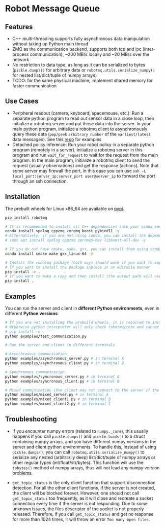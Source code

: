 <!--
 Copyright (c) 2024 Yihuai Gao
 
 This software is released under the MIT License.
 https://opensource.org/licenses/MIT
-->


# Robot Message Queue

## Features

- C++ multi-threading supports fully asynchronous data manipulation without taking up Python main thread
- ZMQ as the communication backend, supports both tcp and ipc (inter-process communication), ~200 MB/s locally and ~20 MB/s over the network
- No restriction to data type, as long as it can be serialized to bytes (`pickle.dumps()` for arbitrary data or `robotmq.utils.serialize_numpy()` for nested list/dict/tuple of numpy arrays)
- TODO: for the same physical machine, implement shared memory for faster communication

## Use Cases

- Peripheral readout (camera, keyboard, spacemouse, etc.): Run a separate python program to read out sensor data in a close loop, then initialize a robotmq server and put these data into the server. In your main python program, initialize a robotmq client to asynchronously query these data (`pop/peek` `arbitrary number` of the `earliest/latest` data messages). See this [repo](https://github.com/yihuai-gao/teleop-utils) for examples.
- Detached policy inference: Run your robot policy in a separate python program (remotely in a server), initialize a robotmq server in this program and run `wait_for_request` to wait for the request from the main program. In the main program, initialize a robotmq client to send the request (usually observations) and get the response (actions). Note that some server may firewall the port, in this case you can use `ssh -L local_port:server_ip:server_port user@server_ip` to forward the port through an ssh connection.

## Installation

The prebuilt wheels for Linux x86_64 are available on [pypi](https://pypi.org/project/robotmq/).

```bash
pip install robotmq
```

```bash
# It is recommended to install all C++ dependencies into your conda environment
conda install spdlog cppzmq zeromq boost pybind11 -y
# Alternatively, if you are not using conda, you can install the dependencies using sudo (not recommended)
# sudo apt install spdlog cppzmq zeromq5-dev libboost-all-dev -y

# If you do not have cmake, make, g++, you can install them using conda, which does not require sudo
conda install cmake make gxx_linux-64 -y

# Install the robotmq package (both ways should work if you want to import this package in other directories)
# If you want to install the package inplace in an editable manner
pip install -e .
# If you want to make a copy and then install (the output path will usually be build/lib.linux-x86_64-cpython-310/robotmq/core)
pip install .
```

## Examples

You can run the server and client in **different Python environments**, even in different **Python versions**.

```bash
# If you are not installing the prebuild wheels, it is required to install the package in an editable way (with -e option).
# Otherwise python interpreter will only check robotmq/core and cannot find the compiled .so file
# pip install -e .
python examples/test_communication.py

# Run the server and client in different terminals

# Asynchronous communication
python examples/asynchronous_server.py # in terminal A
python examples/asynchronous_client.py # in terminal B

# Synchronous communication
python examples/syncronous_server.py # in terminal A
python examples/syncronous_client.py # in terminal B

# Mixed communication (One clinet may not connect to the server if the server is not responding to synchronous request from another client.)
python examples/mixed_server.py # in terminal A
python examples/mixed_client1.py # in terminal B
python examples/mixed_client2.py # in terminal C
```

## Troubleshooting
- If you encounter numpy errors (related to `numpy._core`), this usually happens if you call `pickle.dumps()` and `pickle.loads()` to a struct containing numpy arrays, and you have different numpy versions in the server and client python environments. To handle this, instead of using `pickle.dumps()`, you can call `robotmq.utils.serialize_numpy()` to serialize any nested (arbitrarily deep) list/dict/tuple of numpy arrays or other regular types (int/float/str/bytes). This function will use the `tobytes()` method of numpy arrays, thus will not lead any numpy version problems.

- `get_topic_status` is the only client function that support disconnection detection. For all the other client functions, if the server is not created, the client will be blocked forever. However, one should not call `get_topic_status` too frequently, as it will close and recreate a socket connection every time if the server is not responding. Due to some unknown issues, the files descriptor of the socket is not properly released. Therefore, if you call `get_topic_status` and get no response for more than 1024 times, it will throw an error `Too many open files`.